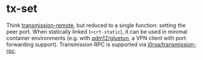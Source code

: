 # tx-set

Think [transmission-remote](https://github.com/transmission/transmission/blob/main/utils/remote.cc), but reduced to a single function: setting the peer port. When statically linked (`+crt-static`), it can be used in minimal container environments (e.g. with [qdm12/gluetun](https://github.com/qdm12/gluetun), a VPN client with port forwarding support). Transmission RPC is supported via [j0rsa/transmission-rpc](https://github.com/j0rsa/transmission-rpc).
